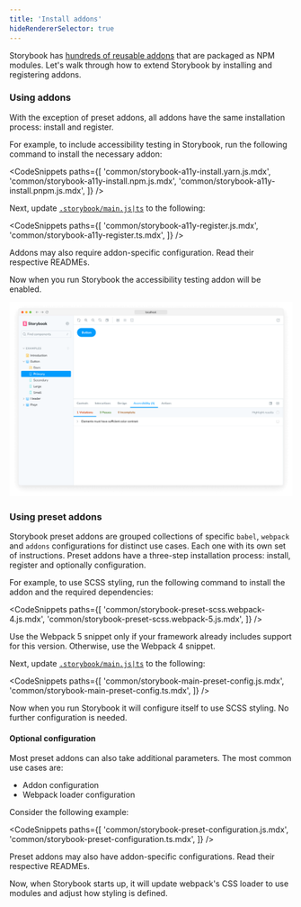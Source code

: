 ```yaml
---
title: 'Install addons'
hideRendererSelector: true
---
```


Storybook has [hundreds of reusable addons](https://storybook.js.org/addons) that are packaged as NPM modules. Let's walk through how to extend Storybook by installing and registering addons.

### Using addons

With the exception of preset addons, all addons have the same installation process: install and register.

For example, to include accessibility testing in Storybook, run the following command to install the necessary addon:

<!-- prettier-ignore-start -->

<CodeSnippets
  paths={[
    'common/storybook-a11y-install.yarn.js.mdx',
    'common/storybook-a11y-install.npm.js.mdx',
    'common/storybook-a11y-install.pnpm.js.mdx',
  ]}
/>

<!-- prettier-ignore-end -->

Next, update [`.storybook/main.js|ts`](../configure/index.md#configure-story-rendering) to the following:

<!-- prettier-ignore-start -->

<CodeSnippets
  paths={[
    'common/storybook-a11y-register.js.mdx',
    'common/storybook-a11y-register.ts.mdx',
  ]}
/>

<!-- prettier-ignore-end -->

<Callout variant="info">

Addons may also require addon-specific configuration. Read their respective READMEs.

</Callout>

Now when you run Storybook the accessibility testing addon will be enabled.

![Storybook addon installed and registered](./storybook-addon-installed-registered.png)

### Using preset addons

Storybook preset addons are grouped collections of specific `babel`, `webpack` and `addons` configurations for distinct use cases. Each one with its own set of instructions. Preset addons have a three-step installation process: install, register and optionally configuration.

For example, to use SCSS styling, run the following command to install the addon and the required dependencies:

<!-- prettier-ignore-start -->

<CodeSnippets
  paths={[
    'common/storybook-preset-scss.webpack-4.js.mdx',
    'common/storybook-preset-scss.webpack-5.js.mdx',
  ]}
/>

<!-- prettier-ignore-end -->

<Callout variant="info" icon="💡" title="Tip:">

Use the Webpack 5 snippet only if your framework already includes support for this version. Otherwise, use the Webpack 4 snippet.

</Callout>

Next, update [`.storybook/main.js|ts`](../configure/index.md#configure-story-rendering) to the following:

<!-- prettier-ignore-start -->

<CodeSnippets
  paths={[
    'common/storybook-main-preset-config.js.mdx',
    'common/storybook-main-preset-config.ts.mdx',
  ]}
/>

<!-- prettier-ignore-end -->

Now when you run Storybook it will configure itself to use SCSS styling. No further configuration is needed.

#### Optional configuration

Most preset addons can also take additional parameters. The most common use cases are:

- Addon configuration
- Webpack loader configuration

Consider the following example:

<!-- prettier-ignore-start -->

<CodeSnippets
  paths={[
    'common/storybook-preset-configuration.js.mdx',
    'common/storybook-preset-configuration.ts.mdx',
  ]}
/>

<!-- prettier-ignore-end -->

<Callout variant="info">

Preset addons may also have addon-specific configurations. Read their respective READMEs.

</Callout>

Now, when Storybook starts up, it will update webpack's CSS loader to use modules and adjust how styling is defined.
